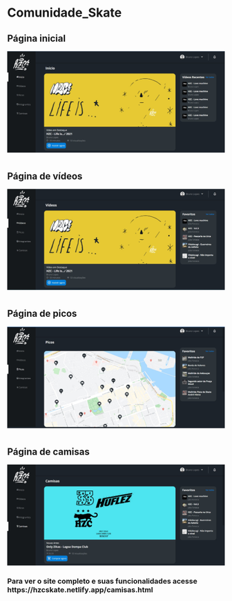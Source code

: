 # Comunidade_Skate

<h2> Página inicial </h2>

<img src="assets/img/home-github.jpg" alt="Home">

#

<h2> Página de vídeos </h2>

<img src="assets/img/videos-github.jpg" alt="picos">

#

<h2> Página de picos </h2>

<img src="assets/img/picos-github.jpg" alt="picos">

#

<h2> Página de camisas </h2>

<img src="assets/img/camisas-github.jpg" alt="camisas">

<h3> Para ver o site completo e suas funcionalidades acesse https://hzcskate.netlify.app/camisas.html </h3>